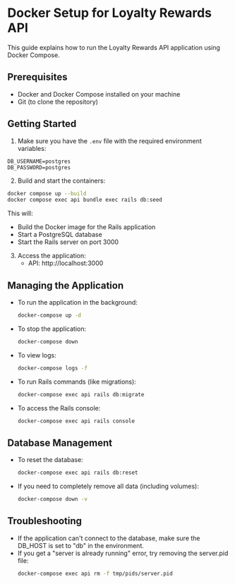# Docker Setup for Loyalty Rewards API

This guide explains how to run the Loyalty Rewards API application using Docker Compose.

## Prerequisites

- Docker and Docker Compose installed on your machine
- Git (to clone the repository)

## Getting Started

1. Make sure you have the `.env` file with the required environment variables:

```
DB_USERNAME=postgres
DB_PASSWORD=postgres
```

2. Build and start the containers:

```bash
docker compose up --build
docker compose exec api bundle exec rails db:seed
```

This will:
- Build the Docker image for the Rails application
- Start a PostgreSQL database
- Start the Rails server on port 3000

3. Access the application:
   - API: http://localhost:3000

## Managing the Application

- To run the application in the background:
  ```bash
  docker-compose up -d
  ```

- To stop the application:
  ```bash
  docker-compose down
  ```

- To view logs:
  ```bash
  docker-compose logs -f
  ```

- To run Rails commands (like migrations):
  ```bash
  docker-compose exec api rails db:migrate
  ```

- To access the Rails console:
  ```bash
  docker-compose exec api rails console
  ```

## Database Management

- To reset the database:
  ```bash
  docker-compose exec api rails db:reset
  ```

- If you need to completely remove all data (including volumes):
  ```bash
  docker-compose down -v
  ```

## Troubleshooting

- If the application can't connect to the database, make sure the DB_HOST is set to "db" in the environment.
- If you get a "server is already running" error, try removing the server.pid file:
  ```bash
  docker-compose exec api rm -f tmp/pids/server.pid
  ``` 